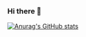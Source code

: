 ### Hi there 👋
[![Anurag's GitHub stats](https://github-readme-stats.vercel.app/api?username=ikramkharbouch)](https://github.com/ikramkharbouch/github-readme-stats)
<!--
**ikramkharbouch/ikramkharbouch** is a ✨ _special_ ✨ repository because its `README.md` (this file) appears on your GitHub profile.

Here are some ideas to get you started:

- 🔭 I’m currently working on ...
- 🌱 I’m currently learning ...
- 👯 I’m looking to collaborate on ...
- 🤔 I’m looking for help with ...
- 💬 Ask me about ...
- 📫 How to reach me: ...
- 😄 Pronouns: ...
- ⚡ Fun fact: ...
-->

